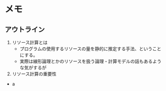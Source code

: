 # メモ

## アウトライン

1. リソース計算とは
   - プログラムの使用するリソースの量を静的に推定する手法、ということにする。
   - 実際は線形論理とかのリソースを扱う論理・計算モデルの話もあるような気がするが
2. リソース計算の重要性
  - a
